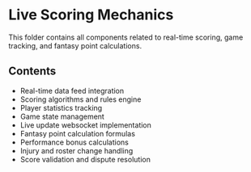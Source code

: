 # Live Scoring Mechanics

This folder contains all components related to real-time scoring, game tracking, and fantasy point calculations.

## Contents
- Real-time data feed integration
- Scoring algorithms and rules engine
- Player statistics tracking
- Game state management
- Live update websocket implementation
- Fantasy point calculation formulas
- Performance bonus calculations
- Injury and roster change handling
- Score validation and dispute resolution